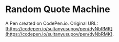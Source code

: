 # Random Quote Machine

A Pen created on CodePen.io. Original URL: [https://codepen.io/sultanyusupov/pen/dyNbRMK](https://codepen.io/sultanyusupov/pen/dyNbRMK).


